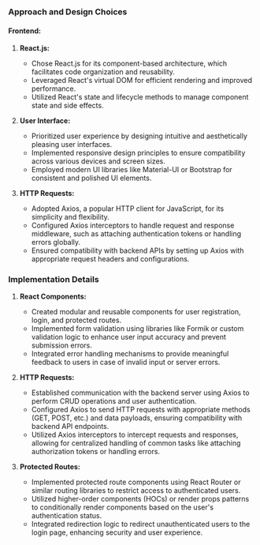 ### Approach and Design Choices

#### Frontend:

1. **React.js:**
   - Chose React.js for its component-based architecture, which facilitates code organization and reusability.
   - Leveraged React's virtual DOM for efficient rendering and improved performance.
   - Utilized React's state and lifecycle methods to manage component state and side effects.

2. **User Interface:**
   - Prioritized user experience by designing intuitive and aesthetically pleasing user interfaces.
   - Implemented responsive design principles to ensure compatibility across various devices and screen sizes.
   - Employed modern UI libraries like Material-UI or Bootstrap for consistent and polished UI elements.

3. **HTTP Requests:**
   - Adopted Axios, a popular HTTP client for JavaScript, for its simplicity and flexibility.
   - Configured Axios interceptors to handle request and response middleware, such as attaching authentication tokens or handling errors globally.
   - Ensured compatibility with backend APIs by setting up Axios with appropriate request headers and configurations.

### Implementation Details

1. **React Components:**
   - Created modular and reusable components for user registration, login, and protected routes.
   - Implemented form validation using libraries like Formik or custom validation logic to enhance user input accuracy and prevent submission errors.
   - Integrated error handling mechanisms to provide meaningful feedback to users in case of invalid input or server errors.

2. **HTTP Requests:**
   - Established communication with the backend server using Axios to perform CRUD operations and user authentication.
   - Configured Axios to send HTTP requests with appropriate methods (GET, POST, etc.) and data payloads, ensuring compatibility with backend API endpoints.
   - Utilized Axios interceptors to intercept requests and responses, allowing for centralized handling of common tasks like attaching authorization tokens or handling errors.

3. **Protected Routes:**
   - Implemented protected route components using React Router or similar routing libraries to restrict access to authenticated users.
   - Utilized higher-order components (HOCs) or render props patterns to conditionally render components based on the user's authentication status.
   - Integrated redirection logic to redirect unauthenticated users to the login page, enhancing security and user experience.